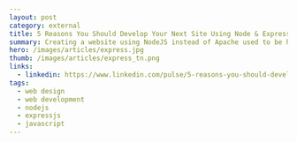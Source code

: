 ```yaml
---
layout: post
category: external
title: 5 Reasons You Should Develop Your Next Site Using Node & ExpressJS
summary: Creating a website using NodeJS instead of Apache used to be hard, but today several advances have made NodeJS Servers easy to deploy. In this article, I talk about what are some of the advantages of using Node and Express and why you should give it a shot.
hero: /images/articles/express.jpg
thumb: /images/articles/express_tn.png
links:
  - linkedin: https://www.linkedin.com/pulse/5-reasons-you-should-develop-your-next-site-using-node-ray-villalobos
tags:
  - web design
  - web development
  - nodejs
  - expressjs
  - javascript
---
```

